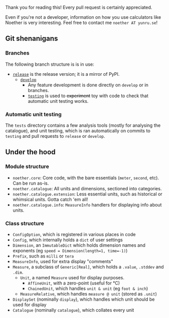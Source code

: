 Thank you for reading this! Every pull request is certainly appreciated.

Even if you're not a developer, information on how you use calculators like Noether is very interesting. Feel free to contact me `noether AT yunru.se`!

## Git shenanigans

### Branches

The following branch structure is is in use:

- [`release`](https://github.com/yunruse/Noether/tree/develop) is the release version; it is a mirror of PyPI.
  - [`develop`](https://github.com/yunruse/Noether/tree/develop)
    - Any feature development is done directly on `develop` or in branches.
    - [`testing`](https://github.com/yunruse/Noether/tree/testing) is used to ~~experiment~~ toy with code to check that automatic unit testing works.

### Automatic unit testing

The `tests` directory contains a few analysis tools (mostly for analysing the catalogue), and unit testing, which is ran automatically on commits to `testing` and pull requests to `release` or `develop`.

## Under the hood

### Module structure

- `noether.core`: Core code, with the bare essentials (`meter`, `second`, etc). Can be run as-is.
- `noether.catalogue`: All units and dimensions, sectioned into categories.
- `noether.catalogue.extension`: Less essential units, such as historical or whimsical units. Gotta catch 'em all!
- `noether.catalogue.info`: `MeasureInfo` handlers for displaying info about units.

### Class structure

- `ConfigOption`, which is registered in various places in code
- `Config`, which internally holds a `dict` of user settings
- `Dimension`, an `ImmutableDict` which holds dimension names and exponents (eg `speed = Dimension(length=1, time=-1)`)
- `Prefix`, such as `milli` or `tera`
- `MeasureInfo`, used for extra display "comments"
- `Measure`, a subclass of `Generic[Real]`, which holds a `.value`, `.stddev` and `.dim`.
  - `Unit`, a named `Measure` used for display purposes.
    - `AffineUnit`, with a zero-point (useful for °C)
    - `ChainedUnit`, which handles `unit & unit` (eg `foot & inch`)
  - `MeasureRelative`, which handles `measure @ unit` (stored as `.unit`)
- `DisplaySet` (nominally `display`), which handles which unit should be used for display
- `Catalogue` (nominally `catalogue`), which collates every unit
